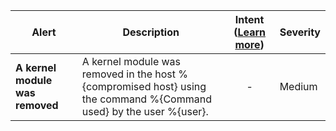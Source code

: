 |Alert|Description|Intent ([Learn more](#intentions))|Severity|
|----|----|:----:|--|
|**A kernel module was removed**|A kernel module was removed in the host %{compromised host} using the command %{Command used} by the user %{user}.|-|Medium|


